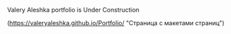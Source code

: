 Valery Aleshka portfolio is Under Construction

(https://valeryaleshka.github.io/Portfolio/ "Страница с макетами страниц")
